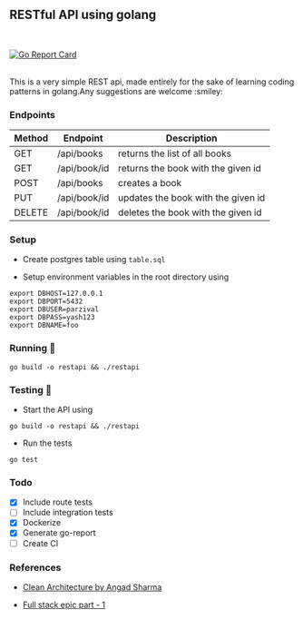 ## RESTful API using golang

<br>

[![Go Report Card](https://www.goreportcard.com/badge/github.com/YashMeh/golang-restAPI)](https://www.goreportcard.com/badge/github.com/YashMeh/golang-restAPI)

<br>
This is a very simple REST api, made entirely for the sake of learning coding patterns in golang.Any suggestions are welcome :smiley:

### Endpoints

| Method | Endpoint     | Description                        |
| ------ | ------------ | ---------------------------------- |
| GET    | /api/books   | returns the list of all books      |
| GET    | /api/book/id | returns the book with the given id |
| POST   | /api/books   | creates a book                     |
| PUT    | /api/book/id | updates the book with the given id |
| DELETE | /api/book/id | deletes the book with the given id |

### Setup

- Create postgres table using `table.sql`

- Setup environment variables in the root directory using

```
export DBHOST=127.0.0.1
export DBPORT=5432
export DBUSER=parzival
export DBPASS=yash123
export DBNAME=foo
```

### Running :running:

```
go build -o restapi && ./restapi
```

### Testing :rotating_light:

- Start the API using

```
go build -o restapi && ./restapi
```

- Run the tests

```
go test
```

### Todo

- [x] Include route tests
- [ ] Include integration tests
- [x] Dockerize
- [x] Generate go-report
- [ ] Create CI

### References

- [Clean Architecture by Angad Sharma](https://github.com/L04DB4L4NC3R/clean-architecture-sample)

- [Full stack epic part - 1](https://github.com/morris-ribs/musicstore)
